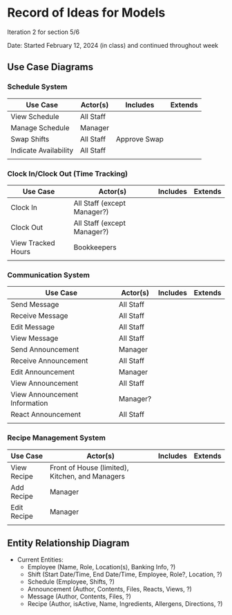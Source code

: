 # Record of Ideas for Models

Iteration 2 for section 5/6

Date: Started February 12, 2024 (in class) and continued throughout week

## Use Case Diagrams
### Schedule System
| Use Case              | Actor(s)  | Includes     | Extends |
|-----------------------|-----------|--------------|---------|
| View Schedule         | All Staff |              |         |
| Manage Schedule       | Manager   |              |         |
| Swap Shifts           | All Staff | Approve Swap |         |
| Indicate Availability | All Staff |              |         |
|                       |           |              |         |

### Clock In/Clock Out (Time Tracking)

| Use Case           | Actor(s)                    | Includes | Extends |
|--------------------|-----------------------------|----------|---------|
| Clock In           | All Staff (except Manager?) |          |         |
| Clock Out          | All Staff (except Manager?) |          |         |
| View Tracked Hours | Bookkeepers                 |          |         |
|                    |                             |          |         |

### Communication System
| Use Case                      | Actor(s)  | Includes | Extends |
|-------------------------------|-----------|----------|---------|
| Send Message                  | All Staff |          |         |
| Receive Message               | All Staff |          |         |
| Edit Message                  | All Staff |          |         |
| View Message                  | All Staff |          |         |
| Send Announcement             | Manager   |          |         |
| Receive Announcement          | All Staff |          |         |
| Edit Announcement             | Manager   |          |         |
| View Announcement             | All Staff |          |         |
| View Announcement Information | Manager?  |          |         |
| React Announcement            | All Staff |          |         |
|                               |           |          |         |

### Recipe Management System
| Use Case    | Actor(s)                                        | Includes | Extends |
|-------------|-------------------------------------------------|----------|---------|
| View Recipe | Front of House (limited), Kitchen, and Managers |          |         |
| Add Recipe  | Manager                                         |          |         |
| Edit Recipe | Manager                                         |          |         |
|             |                                                 |          |         |

## Entity Relationship Diagram
- Current Entities:
   - Employee (Name, Role, Location(s), Banking Info, ?)
   - Shift (Start Date/Time, End Date/Time, Employee, Role?, Location, ?) 
   - Schedule (Employee, Shifts, ?)
   - Announcement (Author, Contents, Files, Reacts, Views, ?)
   - Message (Author, Contents, Files, ?)
   - Recipe (Author, isActive, Name, Ingredients, Allergens, Directions, ?)
